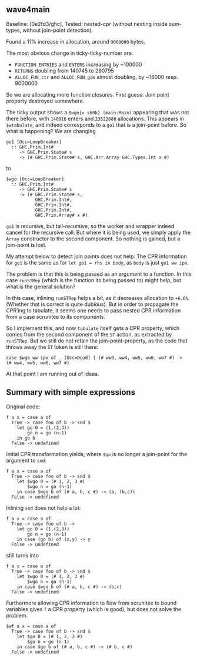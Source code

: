 ## wave4main


Baseline: \[0e2fd3/ghc\], Tested: nested-cpr (without nesting inside sum-types, without join-point detection).


Found a 11% increase in allocation, around `9000000` bytes.


The most obvious change in ticky-ticky-number are:

- `FUNCTION ENTRIES` and `ENTERS` increasing by \~100000
- `RETURNS` doubling from 140745 to 280795
- `ALLOC_FUN_ctr` and `ALLOC_FUN_gds` almost doubling, by \~18000 resp. 9000000


So we are allocating more function closures. First guess: Join point property destroyed somewhere.


The ticky output shows a `$wgo{v s60k} (main:Main)` appearing that was not there before, with `140016` enters and `23522688` allocations. This appears in `$wtabulate`, and indeed corresponds to a `go1` that is a join-point before. So what is happening? We are changing

```wiki
go1 [Occ=LoopBreaker]                                      
  :: GHC.Prim.Int#                                         
     -> GHC.Prim.State# s                                  
     -> (# GHC.Prim.State# s, GHC.Arr.Array GHC.Types.Int x #)
```


to

```wiki
$wgo [Occ=LoopBreaker]          
  :: GHC.Prim.Int#
     -> GHC.Prim.State# s
     -> (# GHC.Prim.State# s,   
           GHC.Prim.Int#,       
           GHC.Prim.Int#,       
           GHC.Prim.Int#,       
           GHC.Prim.Array# x #) 
```

`go1` is recursive, but tail-recursive, so the worker and wrapper indeed cancel for the recursive call. But where it is being used, we simply apply the `Array` constructor to the second component. So nothing is gained, but a join-point is lost.


My attempt below to detect join points does not help: The CPR information for `go1` is the same as for `let go1 = rhs in body`, as `body` is just `go1 ww ipv`.


The problem is that this is being passed as an argument to a function. In this case `runSTRep` (which is the function its being passed to) might help, but what is the general solution?


In this case, inlining `runSTRep` helps a bit, as it decreases allocation to `+6.6%`. (Whether that is correct is quite dubious). But in order to propagate the CPR’ing to tabulate, it seems one needs to pass nested CPR information from a case scrunitee to its components. 


So I implement this, and now `tabulate` itself gets a CPR property, which comes from the second component of the `ST` action, as extracted by `runSTRep`. But we still do not retain the join-point-property, as the code that throws away the `ST` token is still there:

```wiki
case $wgo ww ipv of _ [Occ=Dead] { (# ww3, ww4, ww5, ww6, ww7 #) ->
(# ww4, ww5, ww6, ww7 #)
```


At that point I am running out of ideas.

## Summary with simple expressions


Original code:

```wiki
f a x = case a of
  True -> case foo of b -> snd $
    let go 0 = (1,(2,3))
        go n = go (n-1)
    in go b
  False -> undefined
```


Initial CPR transformation yields, where `$go` is no longer a join-point for the argument to `snd`.

```wiki
f a x = case a of
  True -> case foo of b -> snd $
    let $wgo 0 = (# 1, 2, 3 #)
        $wgo n = go (n-1)
    in case $wgo b of (# a, b, c #) -> (a, (b,c))
  False -> undefined
```


Inlining `snd` does not help a lot:

```wiki
f a x = case a of
  True -> case foo of b ->
    let go 0 = (1,(2,3))
        go n = go (n-1)
    in case (go b) of (x,y) -> y
  False -> undefined
```


still turns into 

```wiki
f a x = case a of
  True -> case foo of b -> snd $
    let $wgo 0 = (# 1, 2, 3 #)
        $wgo n = go (n-1)
    in case $wgo b of (# a, b, c #) -> (b,c)
  False -> undefined
```


Furthermore allowing CPR information to flow from scrunitee to bound variables gives `f` a CPR property (which is good), but does not solve the problem.

```wiki
$wf a x = case a of
  True -> case foo of b -> snd $
    let $go 0 = (# 1, 2, 3 #)
        $go n = go (n-1)
    in case $go b of (# a, b, c #) -> (# b, c #)
  False -> undefined
```